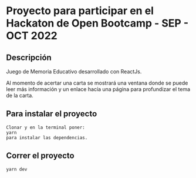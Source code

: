 # Proyecto para participar en el Hackaton de Open Bootcamp - SEP - OCT 2022

## Descripción

Juego de Memoria Educativo desarrollado con ReactJs.

Al momento de acertar una carta se mostrará una ventana donde se puede leer más información y un enlace hacía una página para profundizar el tema de la carta.

## Para instalar el proyecto

```
Clonar y en la terminal poner:
yarn
para instalar las dependencias.
```

## Correr el proyecto

```
yarn dev
```
